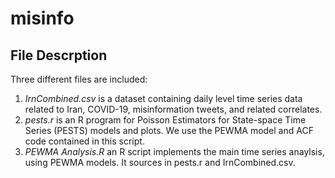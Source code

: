 # misinfo

## File Descrption

Three different files are included:
 1. *IrnCombined.csv* is a dataset containing daily level time series data related to Iran, COVID-19, misinformation tweets, and related correlates.
 2. *pests.r* is an R program for Poisson Estimators for State-space Time Series (PESTS) models and plots. We use the PEWMA model and ACF code contained in this script.
 3. *PEWMA Analysis.R* an R script implements the main time series anaylsis, using PEWMA models. It sources in pests.r and IrnCombined.csv.
